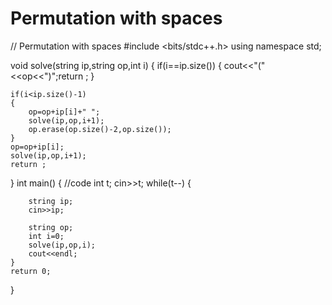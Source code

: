 #  Permutation with spaces
// Permutation with spaces
#include <bits/stdc++.h>
using namespace std;

void solve(string ip,string op,int i)
{
    if(i==ip.size())
    {
        cout<<"("<<op<<")";return ;
    }
    
    if(i<ip.size()-1)
    {
        op=op+ip[i]+" ";
        solve(ip,op,i+1);
        op.erase(op.size()-2,op.size());
    }
    op=op+ip[i];
    solve(ip,op,i+1);
    return ;
}
int main() {
	//code
	int t;
	cin>>t;
	while(t--)
	{
	    
	    string ip;
	    cin>>ip;
	    
	    string op;
	    int i=0;
	    solve(ip,op,i);
	    cout<<endl;
	}
	return 0;
}
